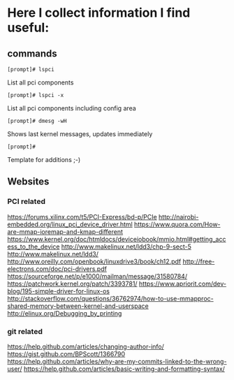 # Here I collect information I find useful:

## commands
```
[prompt]# lspci
```
List all pci components

```
[prompt]# lspci -x
```

List all pci components including config area

```
[prompt]# dmesg -wH
```

Shows last kernel messages, updates immediately

```
[prompt]#
```
Template for additions ;-)

## Websites
### PCI related

https://forums.xilinx.com/t5/PCI-Express/bd-p/PCIe
http://nairobi-embedded.org/linux_pci_device_driver.html
https://www.quora.com/How-are-mmap-ioremap-and-kmap-different
https://www.kernel.org/doc/htmldocs/deviceiobook/mmio.html#getting_access_to_the_device
http://www.makelinux.net/ldd3/chp-9-sect-5
http://www.makelinux.net/ldd3/
http://www.oreilly.com/openbook/linuxdrive3/book/ch12.pdf
http://free-electrons.com/doc/pci-drivers.pdf
https://sourceforge.net/p/e1000/mailman/message/31580784/
https://patchwork.kernel.org/patch/3393781/
https://www.apriorit.com/dev-blog/195-simple-driver-for-linux-os
http://stackoverflow.com/questions/36762974/how-to-use-mmapproc-shared-memory-between-kernel-and-userspace
http://elinux.org/Debugging_by_printing

### git related
https://help.github.com/articles/changing-author-info/
https://gist.github.com/BPScott/1366790
https://help.github.com/articles/why-are-my-commits-linked-to-the-wrong-user/
https://help.github.com/articles/basic-writing-and-formatting-syntax/
